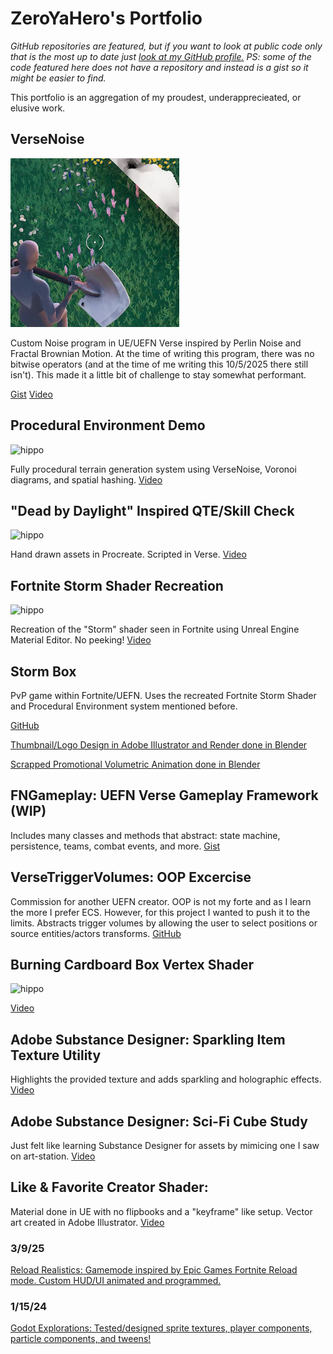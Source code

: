 # ZeroYaHero's Portfolio
*GitHub repositories are featured, but if you want to look at public code only that is the most up to date just [look at my GitHub profile.](https://github.com/ZeroYaHero) PS: some of the code featured here does not have a repository and instead is a gist so it might be easier to find.*

This portfolio is an aggregation of my proudest, underapprecieated, or elusive work.

### 
## VerseNoise

![hippo](Supplements/versenoise_demo.gif)

Custom Noise program in UE/UEFN Verse inspired by Perlin Noise and Fractal Brownian Motion. At the time of writing this program, there was no bitwise operators (and at the time of me writing this 10/5/2025 there still isn't). This made it a little bit of challenge to stay somewhat performant.

[Gist](https://gist.github.com/ZeroYaHero/63499397e40025fe061cd8c3d7f55397)
[Video](https://x.com/ZeroYaHero/status/1765820934768771317)
## Procedural Environment Demo
![hippo](Supplements/procenv_demo.gif)

Fully procedural terrain generation system using VerseNoise, Voronoi diagrams, and spatial hashing. [Video](https://x.com/ZeroYaHero/status/1816518781092659348)
## "Dead by Daylight" Inspired QTE/Skill Check
![hippo](Supplements/qte_demo.gif)

Hand drawn assets in Procreate. Scripted in Verse. [Video](https://x.com/ZeroYaHero/status/1735732924182327667)
## Fortnite Storm Shader Recreation
![hippo](Supplements/storm_demo.gif)

Recreation of the "Storm" shader seen in Fortnite using Unreal Engine Material Editor. No peeking! [Video](https://x.com/ZeroYaHero/status/1687967828215754753)
## Storm Box
PvP game within Fortnite/UEFN. Uses the recreated Fortnite Storm Shader and Procedural Environment system mentioned before.

[GitHub](https://github.com/ZeroYaHero/StormBox)

[Thumbnail/Logo Design in Adobe Illustrator and Render done in Blender](https://x.com/ZeroYaHero/status/1820099148542034383)

[Scrapped Promotional Volumetric Animation done in Blender](https://x.com/ZeroYaHero/status/1695507653219504340)
## FNGameplay: UEFN Verse Gameplay Framework (WIP)
Includes many classes and methods that abstract: state machine, persistence, teams, combat events, and more. [Gist](https://gist.github.com/ZeroYaHero/d0f17197e4f0a5a72bc1bf53e28c9860)
## VerseTriggerVolumes: OOP Excercise
Commission for another UEFN creator. OOP is not my forte and as I learn the more I prefer ECS. However, for this project I wanted to push it to the limits. Abstracts trigger volumes by allowing the user to select positions or source entities/actors transforms. [GitHub](https://github.com/ZeroYaHero/VerseVolumes)
## Burning Cardboard Box Vertex Shader
![hippo](Supplements/burn_demo.gif)

[Video](https://x.com/ZeroYaHero/status/1913019372379025675)
## Adobe Substance Designer: Sparkling Item Texture Utility
Highlights the provided texture and adds sparkling and holographic effects. [Video](https://x.com/ZeroYaHero/status/1822694817567998083)
## Adobe Substance Designer: Sci-Fi Cube Study
Just felt like learning Substance Designer for assets by mimicing one I saw on art-station. [Video](https://x.com/ZeroYaHero/status/1819143137819820472)
## Like & Favorite Creator Shader:
Material done in UE with no flipbooks and a "keyframe" like setup. Vector art created in Adobe Illustrator. [Video](https://x.com/ZeroYaHero/status/1811214016997454189)

### 3/9/25
[Reload Realistics: Gamemode inspired by Epic Games Fortnite Reload mode. Custom HUD/UI animated and programmed.](https://x.com/ZeroYaHero/status/1898818115091538321)
### 1/15/24
[Godot Explorations: Tested/designed sprite textures, player components, particle components, and tweens!](https://x.com/ZeroYaHero/status/1747096356622139514)
